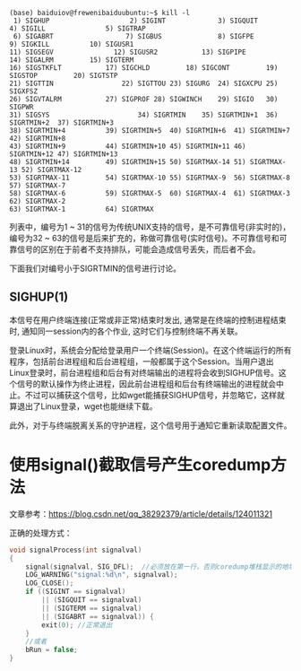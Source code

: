 



```
(base) baiduiov@frewenibaiduubuntu:~$ kill -l 
 1) SIGHUP	 			  	  2) SIGINT	 			3) SIGQUIT	 			4) SIGILL	 			5) SIGTRAP
 6) SIGABRT	 			 	 7) SIGBUS	 			8) SIGFPE	 			9) SIGKILL			10) SIGUSR1
11) SIGSEGV				  12) SIGUSR2			13) SIGPIPE			14) SIGALRM			15) SIGTERM
16) SIGSTKFLT			17) SIGCHLD			18) SIGCONT			19) SIGSTOP			20) SIGTSTP
21) SIGTTIN					22) SIGTTOU	23) SIGURG	24) SIGXCPU	25) SIGXFSZ
26) SIGVTALRM			27) SIGPROF	28) SIGWINCH	29) SIGIO	30) SIGPWR
31) SIGSYS						34) SIGRTMIN	35) SIGRTMIN+1	36) SIGRTMIN+2	37) SIGRTMIN+3
38) SIGRTMIN+4			39) SIGRTMIN+5	40) SIGRTMIN+6	41) SIGRTMIN+7	42) SIGRTMIN+8
43) SIGRTMIN+9			44) SIGRTMIN+10	45) SIGRTMIN+11	46) SIGRTMIN+12	47) SIGRTMIN+13
48) SIGRTMIN+14			49) SIGRTMIN+15	50) SIGRTMAX-14	51) SIGRTMAX-13	52) SIGRTMAX-12
53) SIGRTMAX-11			54) SIGRTMAX-10	55) SIGRTMAX-9	56) SIGRTMAX-8	57) SIGRTMAX-7
58) SIGRTMAX-6			59) SIGRTMAX-5	60) SIGRTMAX-4	61) SIGRTMAX-3	62) SIGRTMAX-2
63) SIGRTMAX-1			64) SIGRTMAX	
```



列表中，编号为1 ~ 31的信号为传统UNIX支持的信号，是不可靠信号(非实时的)，编号为32 ~ 63的信号是后来扩充的，称做可靠信号(实时信号)。不可靠信号和可靠信号的区别在于前者不支持排队，可能会造成信号丢失，而后者不会。



下面我们对编号小于SIGRTMIN的信号进行讨论。 

## SIGHUP(1)

本信号在用户终端连接(正常或非正常)结束时发出, 通常是在终端的控制进程结束时, 通知同一session内的各个作业, 这时它们与控制终端不再关联。

登录Linux时，系统会分配给登录用户一个终端(Session)。在这个终端运行的所有程序，包括前台进程组和后台进程组，一般都属于这个Session。当用户退出Linux登录时，前台进程组和后台有对终端输出的进程将会收到SIGHUP信号。这个信号的默认操作为终止进程，因此前台进程组和后台有终端输出的进程就会中止。不过可以捕获这个信号，比如wget能捕获SIGHUP信号，并忽略它，这样就算退出了Linux登录，wget也能继续下载。

此外，对于与终端脱离关系的守护进程，这个信号用于通知它重新读取配置文件。









# 使用signal()截取信号产生coredump方法

文章参考：https://blog.csdn.net/qq_38292379/article/details/124011321

正确的处理方式：

```c++
void signalProcess(int signalval)
{
    signal(signalval, SIG_DFL);  //必须放在第一行，否则coredump堆栈显示的地址会对应不上
    LOG_WARNING("signal:%d\n", signalval);
    LOG_CLOSE();
    if ((SIGINT == signalval)
        || (SIGQUIT == signalval)
        || (SIGTERM == signalval)
        || (SIGABRT == signalval)) {
        exit(0); //正常退出
    }
    //或者
    bRun = false;
}
```

